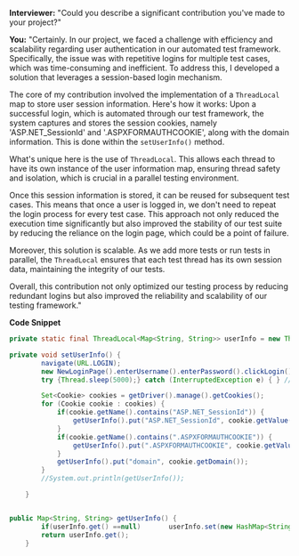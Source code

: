 

**Interviewer:** "Could you describe a significant contribution you've made to your project?"

**You:** "Certainly. In our project, we faced a challenge with efficiency and scalability regarding user authentication in our automated test framework. Specifically, the issue was with repetitive logins for multiple test cases, which was time-consuming and inefficient. To address this, I developed a solution that leverages a session-based login mechanism.

The core of my contribution involved the implementation of a `ThreadLocal` map to store user session information. Here's how it works: Upon a successful login, which is automated through our test framework, the system captures and stores the session cookies, namely 'ASP.NET_SessionId' and '.ASPXFORMAUTHCOOKIE', along with the domain information. This is done within the `setUserInfo()` method.

What's unique here is the use of `ThreadLocal`. This allows each thread to have its own instance of the user information map, ensuring thread safety and isolation, which is crucial in a parallel testing environment.

Once this session information is stored, it can be reused for subsequent test cases. This means that once a user is logged in, we don't need to repeat the login process for every test case. This approach not only reduced the execution time significantly but also improved the stability of our test suite by reducing the reliance on the login page, which could be a point of failure.

Moreover, this solution is scalable. As we add more tests or run tests in parallel, the `ThreadLocal` ensures that each test thread has its own session data, maintaining the integrity of our tests.

Overall, this contribution not only optimized our testing process by reducing redundant logins but also improved the reliability and scalability of our testing framework."


**Code Snippet**
```java
private static final ThreadLocal<Map<String, String>> userInfo = new ThreadLocal<Map<String, String>>();

private void setUserInfo() {
		navigate(URL.LOGIN);
		new NewLoginPage().enterUsername().enterPassword().clickLogin(); // Login
		try {Thread.sleep(5000);} catch (InterruptedException e) { } // Wait for cookies

		Set<Cookie> cookies = getDriver().manage().getCookies();
		for (Cookie cookie : cookies) {
			if(cookie.getName().contains("ASP.NET_SessionId")) {
				getUserInfo().put("ASP.NET_SessionId", cookie.getValue());
			}
			if(cookie.getName().contains(".ASPXFORMAUTHCOOKIE")) {
				getUserInfo().put(".ASPXFORMAUTHCOOKIE", cookie.getValue());
			}
			getUserInfo().put("domain", cookie.getDomain());
		}
		//System.out.println(getUserInfo());

	}


public Map<String, String> getUserInfo() {
		if(userInfo.get() ==null) 		userInfo.set(new HashMap<String, String>());
		return userInfo.get();
	}

```